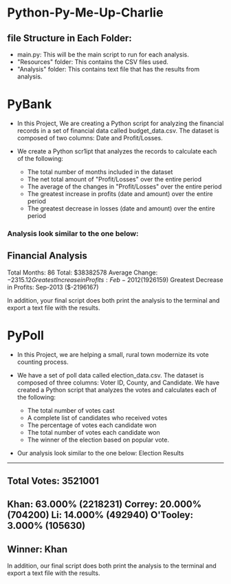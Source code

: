 # Python-Py-Me-Up-Charlie

## file Structure in Each Folder:
* main.py: This will be the main script to run for each analysis.
* "Resources" folder: This contains the CSV files used.
* "Analysis" folder: This contains text file that has the results from analysis.

# PyBank

* In this Project, We are creating a Python script for analyzing the financial records in a set of financial data called budget_data.csv.
The dataset is composed of two columns: Date and Profit/Losses.

* We create a Python scr1ipt that analyzes the records to calculate each of the following:
  - The total number of months included in the dataset
  - The net total amount of "Profit/Losses" over the entire period
  - The average of the changes in "Profit/Losses" over the entire period
  - The greatest increase in profits (date and amount) over the entire period
  - The greatest decrease in losses (date and amount) over the entire period

### Analysis look similar to the one below:
Financial Analysis
----------------------------
Total Months: 86
Total: $38382578
Average  Change: $-2315.12
Greatest Increase in Profits: Feb-2012 ($1926159)
Greatest Decrease in Profits: Sep-2013 ($-2196167)


In addition, your final script does both print the analysis to the terminal and export a text file with the results.

# PyPoll

* In this Project, we are helping a small, rural town modernize its vote counting process.

* We have a set of poll data called election_data.csv. 
The dataset is composed of three columns: Voter ID, County, and Candidate. 
We have created a Python script that analyzes the votes and calculates each of the following:
  - The total number of votes cast
  - A complete list of candidates who received votes
  - The percentage of votes each candidate won
  - The total number of votes each candidate won
  - The winner of the election based on popular vote.

* Our analysis look similar to the one below:
Election Results
-------------------------
Total Votes: 3521001
-------------------------
Khan: 63.000% (2218231)
Correy: 20.000% (704200)
Li: 14.000% (492940)
O'Tooley: 3.000% (105630)
-------------------------
Winner: Khan
-------------------------
In addition, our final script does both print the analysis to the terminal and export a text file with the results.

